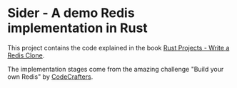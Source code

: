 # Sider - A demo Redis implementation in Rust

This project contains the code explained in the book [Rust Projects - Write a Redis Clone](https://leanpub.com/rustprojects-redis).

The implementation stages come from the amazing challenge "Build your own Redis" by [CodeCrafters](https://app.codecrafters.io/courses/redis/overview).
